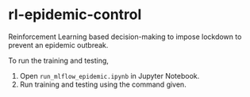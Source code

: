 # rl-epidemic-control
Reinforcement Learning based decision-making to impose lockdown to prevent an epidemic outbreak.

To run the training and testing,

1. Open `run_mlflow_epidemic.ipynb` in Jupyter Notebook.
2. Run training and testing using the command given.
